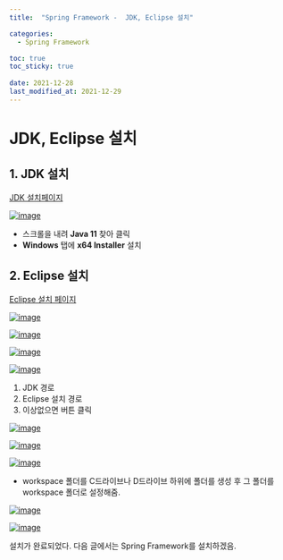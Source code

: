 ```yaml
---
title:  "Spring Framework -  JDK, Eclipse 설치"

categories:
  - Spring Framework

toc: true
toc_sticky: true
 
date: 2021-12-28
last_modified_at: 2021-12-29
---
```


<h1>JDK, Eclipse 설치</h1>


<h2>1. JDK 설치</h2>

[JDK 설치페이지](https://www.oracle.com/java/technologies/downloads/)

[![image](https://user-images.githubusercontent.com/56810348/147547957-ae6a238f-73ad-4256-bcaf-c93a6a39ece9.png)](https://user-images.githubusercontent.com/56810348/147547957-ae6a238f-73ad-4256-bcaf-c93a6a39ece9.png)

- 스크롤을 내려 **Java 11** 찾아 클릭 
- **Windows** 탭에 **x64 Installer** 설치


<h2>2. Eclipse 설치</h2>

[Eclipse 설치 페이지](https://www.eclipse.org/downloads/)

[![image](https://user-images.githubusercontent.com/56810348/147619279-9b2437c3-045b-4500-9de8-3308ce75fe3c.png)](https://user-images.githubusercontent.com/56810348/147619279-9b2437c3-045b-4500-9de8-3308ce75fe3c.png)


[![image](https://user-images.githubusercontent.com/56810348/147619408-d3936f4c-983f-478b-bfa1-0d379b66a850.png)](https://user-images.githubusercontent.com/56810348/147619408-d3936f4c-983f-478b-bfa1-0d379b66a850.png)


[![image](https://user-images.githubusercontent.com/56810348/147619464-f9704fbe-819e-41cd-a1f2-dec9a5b7cf85.png)](https://user-images.githubusercontent.com/56810348/147619464-f9704fbe-819e-41cd-a1f2-dec9a5b7cf85.png)


[![image](https://user-images.githubusercontent.com/56810348/147619583-3a3cbb52-0122-4478-91e8-ace985ee0cbd.png)](https://user-images.githubusercontent.com/56810348/147619583-3a3cbb52-0122-4478-91e8-ace985ee0cbd.png)

1. JDK 경로
2. Eclipse 설치 경로
3. 이상없으면 버튼 클릭


[![image](https://user-images.githubusercontent.com/56810348/147619724-aba0e3ef-8ba0-44c5-8ca7-a47f9ed4f107.png)](https://user-images.githubusercontent.com/56810348/147619724-aba0e3ef-8ba0-44c5-8ca7-a47f9ed4f107.png)


[![image](https://user-images.githubusercontent.com/56810348/147619797-fdd059b8-9db5-49c1-8c91-95575c4dddb8.png)](https://user-images.githubusercontent.com/56810348/147619797-fdd059b8-9db5-49c1-8c91-95575c4dddb8.png)


[![image](https://user-images.githubusercontent.com/56810348/147619912-f6c0f0dc-0391-4a1f-9686-c52588e1ce9c.png)](https://user-images.githubusercontent.com/56810348/147619912-f6c0f0dc-0391-4a1f-9686-c52588e1ce9c.png)

- workspace 폴더를 C드라이브나 D드라이브 하위에 폴더를 생성 후 그 폴더를 workspace 폴더로 설정해줌.


[![image](https://user-images.githubusercontent.com/56810348/147620525-7a2bd524-82b6-4074-9790-1f3da9d1cc10.png)](https://user-images.githubusercontent.com/56810348/147620525-7a2bd524-82b6-4074-9790-1f3da9d1cc10.png)


[![image](https://user-images.githubusercontent.com/56810348/147620581-6a37b66d-31f7-4be0-817e-6ca83c51bb67.png)](https://user-images.githubusercontent.com/56810348/147620581-6a37b66d-31f7-4be0-817e-6ca83c51bb67.png)

설치가 완료되었다. 다음 글에서는 Spring Framework를 설치하겠음.

